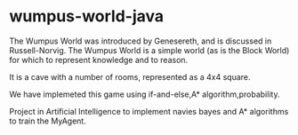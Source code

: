 # wumpus-world-java

The Wumpus World was introduced by Genesereth, and is discussed in Russell-Norvig. The Wumpus World is a simple world (as is the Block World) for which to represent knowledge and to reason.

It is a cave with a number of rooms, represented as a 4x4 square.

We have implemeted this game using if-and-else,A* algorithm,probability.

Project in Artificial Intelligence to implement navies bayes and A* algorithms to train the MyAgent.
